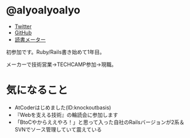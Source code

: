 # @alyoalyoalyo

- [Twitter](https://twitter.com/alyoalyoalyo)
- [GitHub](https://github.com/giitken)
- [読書メーター](https://bookmeter.com/users/51765)

初参加です。Ruby/Rails書き始めて1年目。

メーカーで技術営業→TECHCAMP参加→現職。

# 気になること
- AtCoderはじめました(ID:knockoutbasis)
- 『Webを支える技術』の輪読会に参加します
- 「BtoCやからええやろ！」と思って入った自社のRailsバージョンが2系＆SVNでソース管理していて震えている
